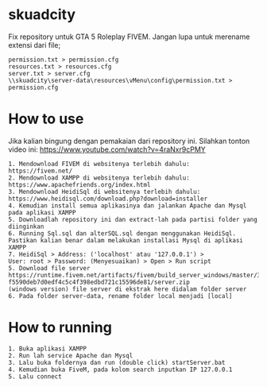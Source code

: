 # skuadcity
Fix repository untuk GTA 5 Roleplay FIVEM. Jangan lupa untuk merename extensi dari file;
```
permission.txt > permission.cfg
resources.txt > resources.cfg
server.txt > server.cfg
\\skuadcity\server-data\resources\vMenu\config\permission.txt > permission.cfg
```

# How to use
Jika kalian bingung dengan pemakaian dari repository ini. 
Silahkan tonton video ini: https://www.youtube.com/watch?v=4raNxr9cPMY
```
1. Mendownload FIVEM di websitenya terlebih dahulu: 
https://fivem.net/
2. Mendownload XAMPP di websitenya terlebih dahulu: 
https://www.apachefriends.org/index.html
3. Mendownload HeidiSql di websitenya terlebih dahulu: 
https://www.heidisql.com/download.php?download=installer
4. Kemudian install semua aplikasinya dan jalankan Apache dan Mysql pada aplikasi XAMPP
5. Downloadlah repository ini dan extract-lah pada partisi folder yang diinginkan
6. Running Sql.sql dan alterSQL.sql dengan menggunakan HeidiSql. 
Pastikan kalian benar dalam melakukan installasi Mysql di aplikasi XAMPP
7. HeidiSql > Address: ('localhost' atau '127.0.0.1') > 
User: root > Password: (Menyesuaikan) > Open > Run script
5. Download file server 
https://runtime.fivem.net/artifacts/fivem/build_server_windows/master/3133-f5590deb7d0edf4c5c4f398edbd721c15596de81/server.zip 
(windows version) file server di ekstrak here didalam folder server
6. Pada folder server-data, rename folder local menjadi [local]
```
# How to running
```
1. Buka aplikasi XAMPP
2. Run lah service Apache dan Mysql
3. Lalu buka foldernya dan run (double click) startServer.bat
4. Kemudian buka FiveM, pada kolom search inputkan IP 127.0.0.1
5. Lalu connect
```
